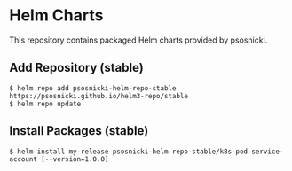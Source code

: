 # Helm Charts

This repository contains packaged Helm charts provided by psosnicki. 

## Add Repository (stable)
`$ helm repo add psosnicki-helm-repo-stable  https://psosnicki.github.io/helm3-repo/stable`   
`$ helm repo update`

## Install Packages (stable)  
`$ helm install my-release psosnicki-helm-repo-stable/k8s-pod-service-account [--version=1.0.0]`  